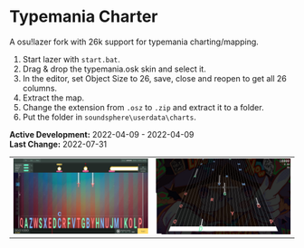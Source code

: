 # Typemania Charter
A osu!lazer fork with 26k support for typemania charting/mapping.

1. Start lazer with `start.bat`.
2. Drag & drop the typemania.osk skin and select it.
3. In the editor, set Object Size to 26, save, close and reopen to get all 26 columns.
4. Extract the map.
5. Change the extension from `.osz` to `.zip` and extract it to a folder.
6. Put the folder in `soundsphere\userdata\charts`.

**Active Development:** 2022-04-09 - 2022-04-09<br>
**Last Change:** 2022-07-31<br>

| | |
| :---: | :---: |
| ![](/Screenshots/1-Lazer-Editor.png) | ![](/Screenshots/2-Soundsphere-Gameplay.png) |
